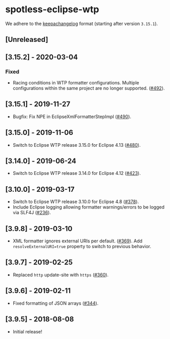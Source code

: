 # spotless-eclipse-wtp

We adhere to the [keepachangelog](https://keepachangelog.com/en/1.0.0/) format (starting after version `3.15.1`).

## [Unreleased]

## [3.15.2] - 2020-03-04
### Fixed
* Racing conditions in WTP formatter configurations. Multiple configurations within the same project are no longer supported. ([#492](https://github.com/diffplug/spotless/pull/492)).

## [3.15.1] - 2019-11-27
* Bugfix: Fix NPE in EclipseXmlFormatterStepImpl ([#490](https://github.com/diffplug/spotless/pull/490)).

## [3.15.0] - 2019-11-06
* Switch to Eclipse WTP release 3.15.0 for Eclipse 4.13 ([#480](https://github.com/diffplug/spotless/issues/480)).

## [3.14.0] - 2019-06-24
* Switch to Eclipse WTP release 3.14.0 for Eclipse 4.12 ([#423](https://github.com/diffplug/spotless/pull/423)).

## [3.10.0] - 2019-03-17
* Switch to Eclipse WTP release 3.10.0 for Eclipse 4.8 ([#378](https://github.com/diffplug/spotless/pull/378)).
* Include Eclipse logging allowing formatter warnings/errors to be logged via SLF4J ([#236](https://github.com/diffplug/spotless/issues/236)).

## [3.9.8] - 2019-03-10
* XML formatter ignores external URIs per default. ([#369](https://github.com/diffplug/spotless/issues/369)). Add `resolveExternalURI=true` property to switch to previous behavior.

## [3.9.7] - 2019-02-25
* Replaced `http` update-site with `https` ([#360](https://github.com/diffplug/spotless/issues/360)).

## [3.9.6] - 2019-02-11
* Fixed formatting of JSON arrays ([#344](https://github.com/diffplug/spotless/issues/344)).

## [3.9.5] - 2018-08-08
* Initial release!
